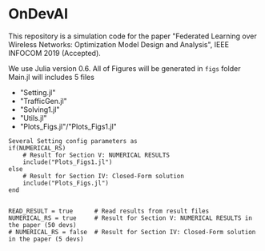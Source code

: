 # OnDevAI

This repository is a simulation code for the paper
"Federated Learning over Wireless Networks: Optimization Model Design and Analysis", IEEE INFOCOM 2019 (Accepted).

We use Julia version 0.6.
All of Figures will be generated in `figs` folder
Main.jl will includes 5 files
- "Setting.jl"
- "TrafficGen.jl"
- "Solving1.jl"
- "Utils.jl" 
- "Plots_Figs.jl"/"Plots_Figs1.jl"

```
Several Setting config parameters as 
if(NUMERICAL_RS)
    # Result for Section V: NUMERICAL RESULTS
    include("Plots_Figs1.jl")
else
    # Result for Section IV: Closed-Form solution
    include("Plots_Figs.jl")
end


READ_RESULT = true		# Read results from result files
NUMERICAL_RS = true     # Result for Section V: NUMERICAL RESULTS in the paper (50 devs)
# NUMERICAL_RS = false  # Result for Section IV: Closed-Form solution in the paper (5 devs)
```

